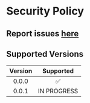 # Security Policy

## Report issues [here](https://github.com/aecyia/Sakura/issues)

## Supported Versions

| Version |     Supported      |
| :-----: | :----------------: |
|  0.0.0  | :white_check_mark: |
|  0.0.1  |    IN PROGRESS     |
